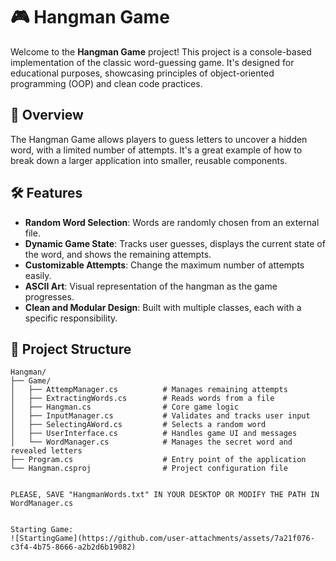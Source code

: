 # 🎮 Hangman Game

Welcome to the **Hangman Game** project! This project is a console-based implementation of the classic word-guessing game. It's designed for educational purposes, showcasing principles of object-oriented programming (OOP) and clean code practices.

## 📖 Overview

The Hangman Game allows players to guess letters to uncover a hidden word, with a limited number of attempts. It's a great example of how to break down a larger application into smaller, reusable components.

## 🛠 Features

- **Random Word Selection**: Words are randomly chosen from an external file.
- **Dynamic Game State**: Tracks user guesses, displays the current state of the word, and shows the remaining attempts.
- **Customizable Attempts**: Change the maximum number of attempts easily.
- **ASCII Art**: Visual representation of the hangman as the game progresses.
- **Clean and Modular Design**: Built with multiple classes, each with a specific responsibility.

## 📂 Project Structure

```plaintext
Hangman/
├── Game/
│   ├── AttempManager.cs          # Manages remaining attempts
│   ├── ExtractingWords.cs        # Reads words from a file
│   ├── Hangman.cs                # Core game logic
│   ├── InputManager.cs           # Validates and tracks user input
│   ├── SelectingAWord.cs         # Selects a random word
│   ├── UserInterface.cs          # Handles game UI and messages
│   └── WordManager.cs            # Manages the secret word and revealed letters
├── Program.cs                    # Entry point of the application
└── Hangman.csproj                # Project configuration file


PLEASE, SAVE "HangmanWords.txt" IN YOUR DESKTOP OR MODIFY THE PATH IN WordManager.cs


Starting Game:
![StartingGame](https://github.com/user-attachments/assets/7a21f076-c3f4-4b75-8666-a2b2d6b19082)

